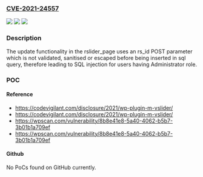 ### [CVE-2021-24557](https://cve.mitre.org/cgi-bin/cvename.cgi?name=CVE-2021-24557)
![](https://img.shields.io/static/v1?label=Product&message=M-vSlider&color=blue)
![](https://img.shields.io/static/v1?label=Version&message=2.1.3%3C%3D%202.1.3%20&color=brighgreen)
![](https://img.shields.io/static/v1?label=Vulnerability&message=CWE-89%20SQL%20Injection&color=brighgreen)

### Description

The update functionality in the rslider_page uses an rs_id POST parameter which is not validated, sanitised or escaped before being inserted in sql query, therefore leading to SQL injection for users having Administrator role.

### POC

#### Reference
- https://codevigilant.com/disclosure/2021/wp-plugin-m-vslider/
- https://codevigilant.com/disclosure/2021/wp-plugin-m-vslider/
- https://wpscan.com/vulnerability/8b8e41e8-5a40-4062-b5b7-3b01b1a709ef
- https://wpscan.com/vulnerability/8b8e41e8-5a40-4062-b5b7-3b01b1a709ef

#### Github
No PoCs found on GitHub currently.

